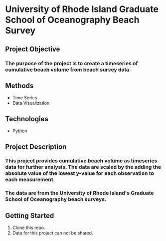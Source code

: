 # University of Rhode Island Graduate School of Oceanography Beach Survey

## Project Objective
### The purpose of the project is to create a timeseries of cumulative beach volume from beach survey data.

## Methods
- Time Series
- Data Visualization

## Technologies
 - Python

## Project Description
### This project provides cumulative beach volume as timeseries data for further analysis. The data are scaled by the adding the absolute value of the lowest y-value for each observation to each measurement.
### The data are from the University of Rhode Island's Graduate School of Oceanography beach surveys.

## Getting Started
1. Clone this repo.
2. Data for this project can not be shared.
